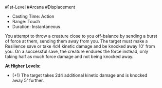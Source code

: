 #1st-Level #Arcana #Displacement
 
- Casting Time: Action
- Range: Touch
- Duration: Instantaneous  

You attempt to throw a creature close to you off-balance by sending a burst of force at them, sending them away from you. The target must make a Resilience save or take 4d4 kinetic damage and be knocked away 10' from you. On a successful save, the creature endures the force instead, only taking half as much force damage and not being knocked away.
 
**At Higher Levels:** 
* (+1) The target takes 2d4 additional kinetic damage and is knocked away 5' further.